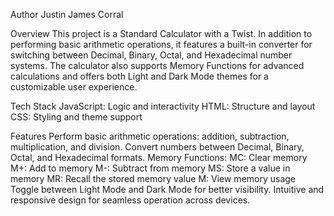 Author
Justin James Corral

Overview
This project is a Standard Calculator with a Twist. In addition to performing basic arithmetic operations, it features a built-in converter for switching between Decimal, Binary, Octal, and Hexadecimal number systems. The calculator also supports Memory Functions for advanced calculations and offers both Light and Dark Mode themes for a customizable user experience.

Tech Stack
JavaScript: Logic and interactivity
HTML: Structure and layout
CSS: Styling and theme support

Features
Perform basic arithmetic operations: addition, subtraction, multiplication, and division.
Convert numbers between Decimal, Binary, Octal, and Hexadecimal formats.
Memory Functions:
MC: Clear memory
M+: Add to memory
M-: Subtract from memory
MS: Store a value in memory
MR: Recall the stored memory value
M: View memory usage
Toggle between Light Mode and Dark Mode for better visibility.
Intuitive and responsive design for seamless operation across devices.
